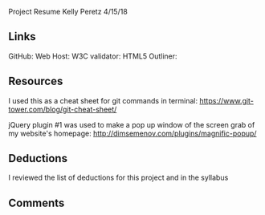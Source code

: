 Project Resume
Kelly Peretz
4/15/18

## Links
GitHub: 
Web Host:
W3C validator:
HTML5 Outliner:

## Resources
I used this as a cheat sheet for git commands in terminal: https://www.git-tower.com/blog/git-cheat-sheet/

jQuery plugin #1 was used to make a pop up window of the screen grab of my website's homepage: http://dimsemenov.com/plugins/magnific-popup/



## Deductions

I reviewed the list of deductions for this project and in the syllabus

## Comments


